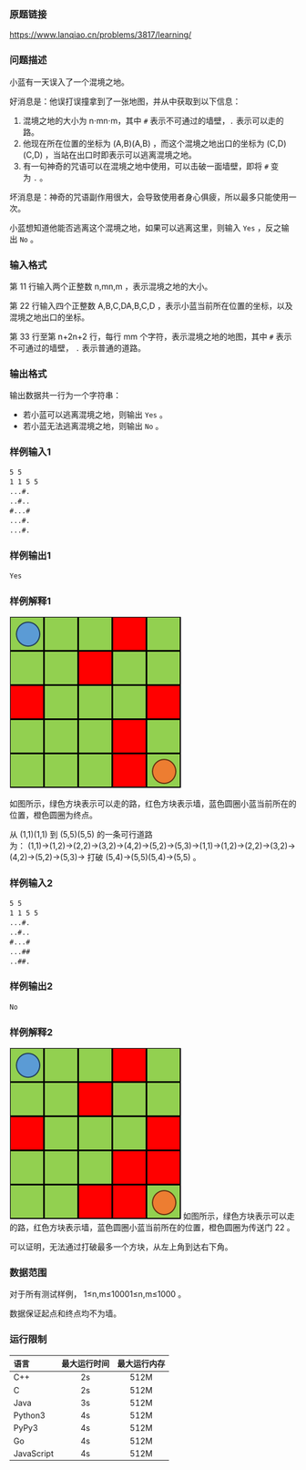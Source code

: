 ### 原题链接
https://www.lanqiao.cn/problems/3817/learning/
### 问题描述

小蓝有一天误入了一个混境之地。

好消息是：他误打误撞拿到了一张地图，并从中获取到以下信息：

1. 混境之地的大小为 n⋅mn⋅m，其中 `#` 表示不可通过的墙壁，`.` 表示可以走的路。
2. 他现在所在位置的坐标为 (A,B)(A,B) ，而这个混境之地出口的坐标为 (C,D)(C,D) ，当站在出口时即表示可以逃离混境之地。
3. 有一句神奇的咒语可以在混境之地中使用，可以击破一面墙壁，即将 `#` 变为 `.` 。

坏消息是：神奇的咒语副作用很大，会导致使用者身心俱疲，所以最多只能使用一次。

小蓝想知道他能否逃离这个混境之地，如果可以逃离这里，则输入 `Yes` ，反之输出 `No` 。

### 输入格式

第 11 行输入两个正整数 n,mn,m ，表示混境之地的大小。

第 22 行输入四个正整数 A,B,C,DA,B,C,D ，表示小蓝当前所在位置的坐标，以及混境之地出口的坐标。

第 33 行至第 n+2n+2 行，每行 mm 个字符，表示混境之地的地图，其中 `#` 表示不可通过的墙壁， `.` 表示普通的道路。

### 输出格式

输出数据共一行为一个字符串：

- 若小蓝可以逃离混境之地，则输出 `Yes` 。
- 若小蓝无法逃离混境之地，则输出 `No` 。

### 样例输入1

```txt
5 5
1 1 5 5
...#.
..#..
#...#
...#.
...#.
```

### 样例输出1

```txt
Yes
```
### 样例解释1

![](/images/lq_混境之地01.png)

如图所示，绿色方块表示可以走的路，红色方块表示墙，蓝色圆圈小蓝当前所在的位置，橙色圆圈为终点。

从 (1,1)(1,1) 到 (5,5)(5,5) 的一条可行道路为： (1,1)→(1,2)→(2,2)→(3,2)→(4,2)→(5,2)→(5,3)→(1,1)→(1,2)→(2,2)→(3,2)→(4,2)→(5,2)→(5,3)→ 打破 (5,4)→(5,5)(5,4)→(5,5) 。

### 样例输入2

```txt
5 5
1 1 5 5
...#.
..#..
#...#
...##
..##.
```

### 样例输出2

```txt
No
```

### 样例解释2
![](/images/lq_混境之地02.png)
如图所示，绿色方块表示可以走的路，红色方块表示墙，蓝色圆圈小蓝当前所在的位置，橙色圆圈为传送门 22 。

可以证明，无法通过打破最多一个方块，从左上角到达右下角。

### 数据范围

对于所有测试样例， 1≤n,m≤10001≤n,m≤1000 。

数据保证起点和终点均不为墙。

### 运行限制

|语言|最大运行时间|最大运行内存|
|:--|:-:|:-:|
|C++|2s|512M|
|C|2s|512M|
|Java|3s|512M|
|Python3|4s|512M|
|PyPy3|4s|512M|
|Go|4s|512M|
|JavaScript|4s|512M|